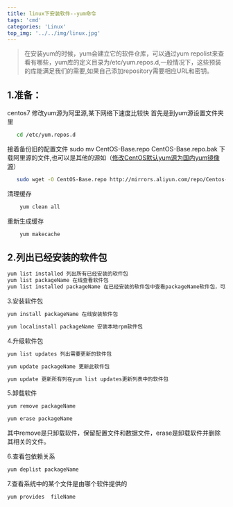 ```yaml
---
title: linux下安装软件--yum命令
tags: 'cmd'
categories: 'Linux'
top_img: '../../img/linux.jpg'
---
```


> 在安装yum的时候，yum会建立它的软件仓库，可以通过yum repolist来查看有哪些，yum库的定义目录为/etc/yum.repos.d,一般情况下，这些预装的库能满足我们的需要,如果自己添加repository需要相应URL和密钥。



## 1.准备：
centos7 修改yum源为阿里源,某下网络下速度比较快 首先是到yum源设置文件夹里
``` bash
   cd /etc/yum.repos.d
```
接着备份旧的配置文件
   sudo mv CentOS-Base.repo CentOS-Base.repo.bak
下载阿里源的文件,也可以是其他的源如（<a href="https://blog.csdn.net/inslow/article/details/54177191" target="_blank">修改CentOS默认yum源为国内yum镜像源</a>）
``` bash
   sudo wget -O CentOS-Base.repo http://mirrors.aliyun.com/repo/Centos-7.repo
```
清理缓存
``` bash
    yum clean all
```
重新生成缓存
``` bash
    yum makecache 
```

## 2.列出已经安装的软件包
``` bash
yum list installed 列出所有已经安装的软件包
yum list packageName 在线查看软件包
yum list installed packageName 在已经安装的软件包中查看packageName软件包，可以通过此命令来查看是否安装此软件包
```
3.安装软件包
``` bash
yum install packageName 在线安装软件包

yum localinstall packageName 安装本地rpm软件包
```
4.升级软件包
``` bash
yum list updates 列出需要更新的软件包

yum update packageName 更新此软件包

yum update 更新所有列在yum list updates更新列表中的软件包
```
5.卸载软件
``` bash
yum remove packageName

yum erase packageName
```
其中remove是只卸载软件，保留配置文件和数据文件，erase是卸载软件并删除其相关的文件。

6.查看包依赖关系
``` bash
yum deplist packageName
```
7.查看系统中的某个文件是由哪个软件提供的
``` bash
yum provides  fileName
```